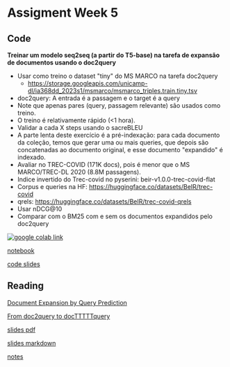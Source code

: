 # Assigment Week 5

## Code

**Treinar um modelo seq2seq (a partir do T5-base) na tarefa de expansão de documentos usando o doc2query**

- Usar como treino o dataset "tiny" do MS MARCO na tarefa doc2query
  - https://storage.googleapis.com/unicamp-dl/ia368dd_2023s1/msmarco/msmarco_triples.train.tiny.tsv
- doc2query: A entrada é a passagem e o target é a query
- Note que apenas pares (query, passagem relevante) são usados como treino.
- O treino é relativamente rápido (<1 hora).
- Validar a cada X steps usando o sacreBLEU
- A parte lenta deste exercício é a pré-indexação: para cada documento da coleção, temos que gerar uma ou mais queries, que depois são concatenadas ao documento original, e esse documento "expandido" é indexado.
- Avaliar no TREC-COVID (171K docs), pois é menor que o MS MARCO/TREC-DL 2020 (8.8M passagens). 
- Indice invertido do Trec-covid no pyserini: beir-v1.0.0-trec-covid-flat
- Corpus e queries na HF: https://huggingface.co/datasets/BeIR/trec-covid
- qrels: https://huggingface.co/datasets/BeIR/trec-covid-qrels
- Usar nDCG@10
- Comparar com o BM25 com e sem os documentos expandidos pelo doc2query


[![google colab link](https://colab.research.google.com/assets/colab-badge.svg)](https://colab.research.google.com/github/tcvieira/IA368-DD-012023/blob/main/assingments/05/notebook.ipynb)

[notebook](notebook.ipynb)

[code slides](code-slides.pdf)

## Reading

[Document Expansion by Query Prediction](https://arxiv.org/pdf/1904.08375.pdf)

[From doc2query to docTTTTTquery](https://www.researchgate.net/profile/Rodrigo-Nogueira-19/publication/360890853_From_doc2query_to_docTTTTTquery/links/6290b0e98d19206823dfcc55/From-doc2query-to-docTTTTTquery.pdf)

[slides pdf](article-slides.pdf)

[slides markdown](article-notes.md)

[notes](article-notes.md)
